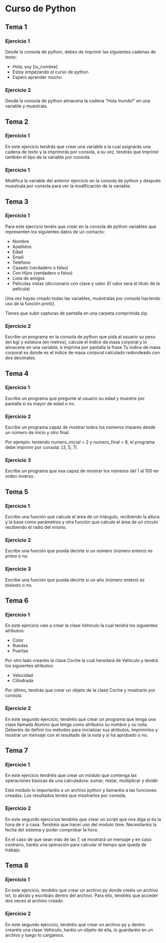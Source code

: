 # Curso de Python

## Tema 1

### Ejercicio 1
Desde la consola de python, debes de imprimir las siguientes cadenas de texto:

* Hola, soy [tu_nombre]
* Estoy empezando el curso de python
* Espero aprender mucho

### Ejercicio 2
Desde la consola de python almacena la cadena “Hola mundo!” en una variable y muéstrala.

## Tema 2

### Ejercicio 1
En este ejercicio tendrás que crear una variable a la cual asignarás una cadena de texto y la imprimirás por consola, a su vez, tendrás que imprimir también el tipo de la variable por consola.

### Ejercicio 1
Modifica la variable del anterior ejercicio en la consola de python y después muestrala por consola para ver la modificación de la variable.

## Tema 3

### Ejercicio 1
Para este ejercicio tenéis que crear en la consola de python variables que representen los siguientes datos de un contacto:

* Nombre
* Apellidos
* Edad
* Email
* Teléfono
* Casado (verdadero o falso)
* Con Hijos (verdadero o falso)
* Lista de amigos
* Películas vistas (diccionario con clave y valor. El valor será el título de la película)

Una vez hayas creado todas las variables, muéstralas por consola haciendo uso de la función print().

Tienes que subir capturas de pantalla en una carpeta comprimida zip.

### Ejercicio 2
Escribe un programa en la consola de python que pida al usuario su peso (en kg) y estatura (en metros), calcule el índice de masa corporal y lo almacene en una variable, e imprima por pantalla la frase Tu índice de masa corporal es donde es el índice de masa corporal calculado redondeado con dos decimales. 


## Tema 4

### Ejercicio 1
Escribe un programa que pregunte al usuario su edad y muestre por pantalla si es mayor de edad o no.

### Ejercicio 2
Escribe un programa capaz de mostrar todos los números impares desde un número de inicio y otro final.

Por ejemplo: teniendo numero_inicial = 2 y numero_final = 8, el programa debe imprimir por consola: [3, 5, 7]

### Ejercicio 3
Escribe un programa que sea capaz de mostrar los números del 1 al 100 en orden inverso.

## Tema 5

### Ejercicio 1
Escribe una función que calcule el área de un triángulo, recibiendo la altura y la base como parámetros y otra función que calcule el área de un círculo recibiendo el radio del mismo.

### Ejercicio 2
Escribe una función que pueda decirte si un número (número entero) es primo o no.

### Ejercicio 3
Escribe una función que pueda decirte si un año (número entero) es bisiesto o no.

## Tema 6

### Ejercicio 1
En este ejercicio vais a crear la clase Vehículo la cual tendrá los siguientes atributos:

* Color
* Ruedas
* Puertas

Por otro lado crearéis la clase Coche la cual heredará de Vehículo y tendrá los siguientes atributos:
* Velocidad
* Cilindrada

Por último, tendrás que crear un objeto de la clase Coche y mostrarlo por consola.

### Ejercicio 2
En este segundo ejercicio, tendréis que crear un programa que tenga una clase llamada Alumno que tenga como atributos su nombre y su nota. Deberéis de definir los métodos para inicializar sus atributos, imprimirlos y mostrar un mensaje con el resultado de la nota y si ha aprobado o no.

## Tema 7

### Ejercicio 1
En este ejercicio tendréis que crear un módulo que contenga las operaciones básicas de una calculadora: sumar, restar, multiplicar y dividir.

Este módulo lo importaréis a un archivo python y llamaréis a las funciones creadas. Los resultados tenéis que mostrarlos por consola.

### Ejercicio 2
En este segundo ejercicios tendréis que crear un script que nos diga si es la hora de ir a casa. Tendréis que hacer uso del modulo time. Necesitaréis la fecha del sistema y poder comprobar la hora.

En el caso de que sean más de las 7, se mostrará un mensaje y en caso contrario, haréis una operación para calcular el tiempo que queda de trabajo.

## Tema 8

### Ejercicio 1
En este ejercicio, tendréis que crear un archivo py donde creéis un archivo txt, lo abráis y escribáis dentro del archivo. Para ello, tendréis que acceder dos veces al archivo creado.

### Ejercicio 2
En este segundo ejercicio, tendréis que crear un archivo py y dentro crearéis una clase Vehículo, haréis un objeto de ella, lo guardaréis en un archivo y luego lo cargamos.
